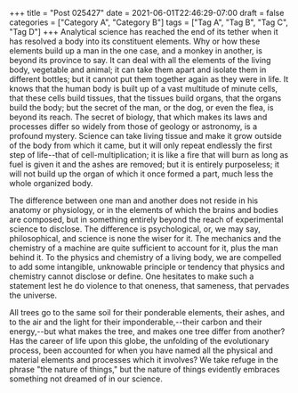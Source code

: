 +++
title = "Post 025427"
date = 2021-06-01T22:46:29-07:00
draft = false
categories = ["Category A", "Category B"]
tags = ["Tag A", "Tag B", "Tag C", "Tag D"]
+++
Analytical science has reached the end of its tether when it has resolved a body into its constituent elements. Why or how these elements build up a man in the one case, and a monkey in another, is beyond its province to say. It can deal with all the elements of the living body, vegetable and animal; it can take them apart and isolate them in different bottles; but it cannot put them together again as they were in life. It knows that the human body is built up of a vast multitude of minute cells, that these cells build tissues, that the tissues build organs, that the organs build the body; but the secret of the man, or the dog, or even the flea, is beyond its reach. The secret of biology, that which makes its laws and processes differ so widely from those of geology or astronomy, is a profound mystery. Science can take living tissue and make it grow outside of the body from which it came, but it will only repeat endlessly the first step of life--that of cell-multiplication; it is like a fire that will burn as long as fuel is given it and the ashes are removed; but it is entirely purposeless; it will not build up the organ of which it once formed a part, much less the whole organized body.

The difference between one man and another does not reside in his anatomy or physiology, or in the elements of which the brains and bodies are composed, but in something entirely beyond the reach of experimental science to disclose. The difference is psychological, or, we may say, philosophical, and science is none the wiser for it. The mechanics and the chemistry of a machine are quite sufficient to account for it, plus the man behind it. To the physics and chemistry of a living body, we are compelled to add some intangible, unknowable principle or tendency that physics and chemistry cannot disclose or define. One hesitates to make such a statement lest he do violence to that oneness, that sameness, that pervades the universe.

All trees go to the same soil for their ponderable elements, their ashes, and to the air and the light for their imponderable,--their carbon and their energy,--but what makes the tree, and makes one tree differ from another? Has the career of life upon this globe, the unfolding of the evolutionary process, been accounted for when you have named all the physical and material elements and processes which it involves? We take refuge in the phrase "the nature of things," but the nature of things evidently embraces something not dreamed of in our science.
